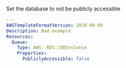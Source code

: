 
Set the database to not be publicly accessible

```yaml
---
AWSTemplateFormatVersion: 2010-09-09
Description: Bad example
Resources:
  Queue:
    Type: AWS::RDS::DBInstance
    Properties:
      PubliclyAccessible: false
```
